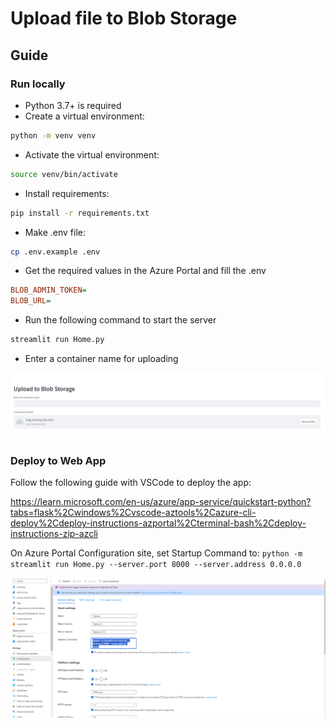 # Upload file to Blob Storage

## Guide

### Run locally

- Python 3.7+ is required
- Create a virtual environment:
```bash
python -m venv venv
```
- Activate the virtual environment: 
```bash
source venv/bin/activate
```
- Install requirements: 
```bash
pip install -r requirements.txt
```
- Make .env file: 
```bash
cp .env.example .env
``` 
- Get the required values in the Azure Portal and fill the .env
```ini
BLOB_ADMIN_TOKEN=
BLOB_URL=
```
- Run the following command to start the server
```bash
streamlit run Home.py
```
- Enter a container name for uploading

![homepage](./assets/page.png)

### Deploy to Web App

Follow the following guide with VSCode to deploy the app:

https://learn.microsoft.com/en-us/azure/app-service/quickstart-python?tabs=flask%2Cwindows%2Cvscode-aztools%2Cazure-cli-deploy%2Cdeploy-instructions-azportal%2Cterminal-bash%2Cdeploy-instructions-zip-azcli

On Azure Portal Configuration site, set Startup Command to: `python -m streamlit run Home.py --server.port 8000 --server.address 0.0.0.0`

![configuration](./assets/configuration.png)

